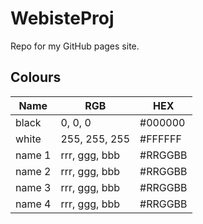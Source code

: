 # WebisteProj
Repo for my GitHub pages site.

## Colours
| Name     | RGB            | HEX      |
|----------|----------------|----------|
| black    | 0, 0, 0        | #000000 |
| white    | 255, 255, 255  | #FFFFFF |
| name 1   | rrr, ggg, bbb  | #RRGGBB |
| name 2   | rrr, ggg, bbb  | #RRGGBB |
| name 3   | rrr, ggg, bbb  | #RRGGBB |
| name 4   | rrr, ggg, bbb  | #RRGGBB |

